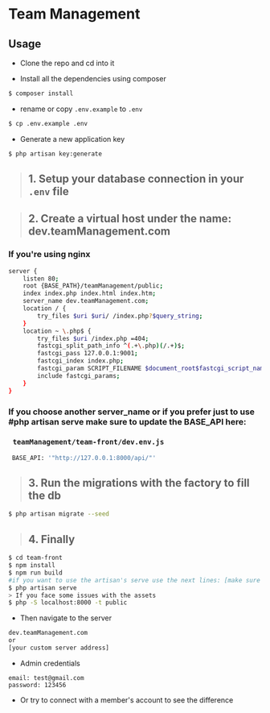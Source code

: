 # Team Management

## Usage

* Clone the repo and cd into it

* Install all the dependencies using composer
```sh
$ composer install
```
* rename or copy ``.env.example`` to ``.env``
```sh
$ cp .env.example .env
```
* Generate a new application key
```sh
$ php artisan key:generate
```
>## 1. Setup your database connection in your `.env` file

>## 2. Create a virtual host under the name: dev.teamManagement.com

### If you're using nginx
```sh
server {
    listen 80;
    root {BASE_PATH}/teamManagement/public;
    index index.php index.html index.htm;
    server_name dev.teamManagement.com;
    location / {
        try_files $uri $uri/ /index.php?$query_string;
    }
    location ~ \.php$ {
        try_files $uri /index.php =404;
        fastcgi_split_path_info ^(.+\.php)(/.+)$;
        fastcgi_pass 127.0.0.1:9001;
        fastcgi_index index.php;
        fastcgi_param SCRIPT_FILENAME $document_root$fastcgi_script_name;
        include fastcgi_params;
    }
}
```
### If you choose another server_name or if you prefer just to use #php artisan serve make sure to update the BASE_API here:

### ``` teamManagement/team-front/dev.env.js```
```sh
 BASE_API: '"http://127.0.0.1:8000/api/"'
 ```

>## 3. Run the migrations with the factory to fill the db

```sh
$ php artisan migrate --seed
```

>## 4. Finally
```sh
$ cd team-front
$ npm install
$ npm run build
#if you want to use the artisan's serve use the next lines: [make sure to update the BASE_API constant after the previous step]
$ php artisan serve
> If you face some issues with the assets
$ php -S localhost:8000 -t public
```

* Then navigate to the server
```sh
dev.teamManagement.com
or
[your custom server address]
```
* Admin credentials
```
email: test@gmail.com
password: 123456
```
* Or try to connect with a member's account to see the difference
